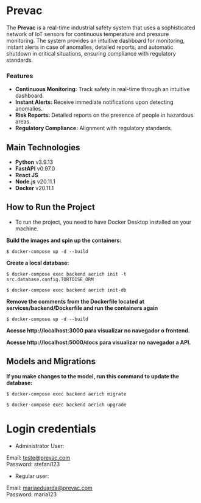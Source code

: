 # Prevac

The **Prevac** is a real-time industrial safety system that uses a sophisticated network of IoT sensors for continuous temperature and pressure monitoring. The system provides an intuitive dashboard for monitoring, instant alerts in case of anomalies, detailed reports, and automatic shutdown in critical situations, ensuring compliance with regulatory standards.

### Features

- **Continuous Monitoring:** Track safety in real-time through an intuitive dashboard.
- **Instant Alerts:** Receive immediate notifications upon detecting anomalies.
- **Risk Reports:** Detailed reports on the presence of people in hazardous areas.
- **Regulatory Compliance:** Alignment with regulatory standards.

## Main Technologies

- **Python** v3.9.13
- **FastAPI** v0.97.0
- **React JS**
- **Node.js** v20.11.1
- **Docker** v20.11.1


## How to Run the Project

- To run the project, you need to have Docker Desktop installed on your machine.

<p><strong>Build the images and spin up the containers:</strong></p>

```
$ docker-compose up -d --build
```

<p><strong>Create a local database:</strong></p>

```
$ docker-compose exec backend aerich init -t src.database.config.TORTOISE_ORM
```
```
$ docker-compose exec backend aerich init-db
```

<p><strong>Remove the comments from the Dockerfile located at services/backend/Dockerfile and run the containers again</strong></p>

```
$ docker-compose up -d --build
```

<p><strong>Acesse http://localhost:3000 para visualizar no navegador o frontend.</strong></p>

<p><strong>Acesse http://localhost:5000/docs para visualizar no navegador a API.</strong></p>


## Models and Migrations

<p><strong>If you make changes to the model, run this command to update the database:</strong></p>

```
$ docker-compose exec backend aerich migrate
```
```
$ docker-compose exec backend aerich upgrade
```

# Login credentials
- Administrator User:
  
Email: teste@prevac.com <br>
Password: stefani123

- Regular user:

Email: mariaeduarda@prevac.com <br>
Password: maria123
